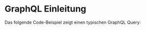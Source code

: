 # GraphQL Einleitung

Das folgende Code-Beispiel zeigt einen typischen GraphQL Query:

```graphql



```